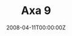 ---
title: "Axa 9"
weight: 9
menu:
  main:
    parent: "axa-anul-i"
    name: "Axa 9"
    weight: 9
final: true
year: I
number: 9
date: 2008-04-11T00:00:00Z
day: vineri
meta: Sfântul Ierarh Mucenic Antipa al Pergamului; Sfântul Ierarh Calinic de la Cernica, al Râmnicului (Denia Acatistului)
quote: Cine n-are cap nu-l doare.
quote-author: Proverbele Românilor. Iuliu A. ZANNE
---